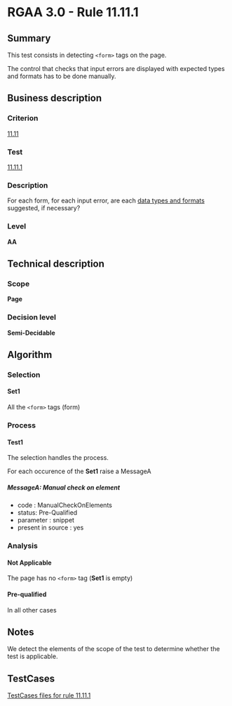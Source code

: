 # RGAA 3.0 -  Rule 11.11.1

## Summary

This test consists in detecting `<form>` tags on the page.

The control that checks that input errors are displayed with expected types and formats has to be done manually.

## Business description

### Criterion

[11.11](http://asqatasun.github.io/RGAA--3.0--EN/RGAA3.0_Criteria_English_version_v1.html#crit-11-11)

### Test

[11.11.1](http://asqatasun.github.io/RGAA--3.0--EN/RGAA3.0_Criteria_English_version_v1.html#test-11-11-1)

### Description
For each form, for
    each input error, are each <a href="http://asqatasun.github.io/RGAA--3.0--EN/RGAA3.0_Glossary_English_version_v1.html#mTypeDonnes">data
  types and formats</a> suggested, if necessary? 


### Level

**AA**

## Technical description

### Scope

**Page**

### Decision level

**Semi-Decidable**

## Algorithm

### Selection

#### Set1

All the `<form>` tags (form)

### Process

#### Test1

The selection handles the process.

For each occurence of the **Set1** raise a MessageA

##### MessageA: Manual check on element

-   code : ManualCheckOnElements
-   status: Pre-Qualified
-   parameter : snippet
-   present in source : yes

### Analysis

#### Not Applicable

The page has no `<form>` tag (**Set1** is empty)

#### Pre-qualified

In all other cases

## Notes

We detect the elements of the scope of the test to determine whether the
test is applicable.



##  TestCases 

[TestCases files for rule 11.11.1](https://gitlab.com/asqatasun/Asqatasun/-/tree/master/rules/rules-rgaa3.0/src/test/resources/testcases/rgaa30/Rgaa30Rule111101/) 


